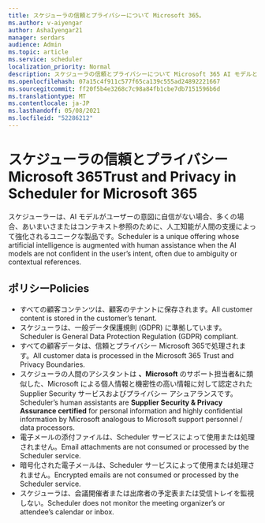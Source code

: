 ```yaml
---
title: スケジューラの信頼とプライバシーについて Microsoft 365。
ms.author: v-aiyengar
author: AshaIyengar21
manager: serdars
audience: Admin
ms.topic: article
ms.service: scheduler
localization_priority: Normal
description: スケジューラの信頼とプライバシーについて Microsoft 365 AI モデルと人間が支援する AI で使用されます。
ms.openlocfilehash: 07a15c4f911c577f65ca139c555ad24892221667
ms.sourcegitcommit: ff20f5b4e3268c7c98a84fb1cbe7db7151596b6d
ms.translationtype: MT
ms.contentlocale: ja-JP
ms.lasthandoff: 05/08/2021
ms.locfileid: "52286212"
---
```

# <a name="trust-and-privacy-in-scheduler-for-microsoft-365"></a><span data-ttu-id="d2bf7-103">スケジューラの信頼とプライバシー Microsoft 365</span><span class="sxs-lookup"><span data-stu-id="d2bf7-103">Trust and Privacy in Scheduler for Microsoft 365</span></span>

<span data-ttu-id="d2bf7-104">スケジューラーは、AI モデルがユーザーの意図に自信がない場合、多くの場合、あいまいさまたはコンテキスト参照のために、人工知能が人間の支援によって強化されるユニークな製品です。</span><span class="sxs-lookup"><span data-stu-id="d2bf7-104">Scheduler is a unique offering whose artificial intelligence is augmented with human assistance when the AI models are not confident in the user’s intent, often due to ambiguity or contextual references.</span></span> 

## <a name="policies"></a><span data-ttu-id="d2bf7-105">ポリシー</span><span class="sxs-lookup"><span data-stu-id="d2bf7-105">Policies</span></span>

- <span data-ttu-id="d2bf7-106">すべての顧客コンテンツは、顧客のテナントに保存されます。</span><span class="sxs-lookup"><span data-stu-id="d2bf7-106">All customer content is stored in the customer’s tenant.</span></span>
- <span data-ttu-id="d2bf7-107">スケジューラは、一般データ保護規則 (GDPR) に準拠しています。</span><span class="sxs-lookup"><span data-stu-id="d2bf7-107">Scheduler is General Data Protection Regulation (GDPR) compliant.</span></span>
- <span data-ttu-id="d2bf7-108">すべての顧客データは、信頼とプライバシー Microsoft 365で処理されます。</span><span class="sxs-lookup"><span data-stu-id="d2bf7-108">All customer data is processed in the Microsoft 365 Trust and Privacy Boundaries.</span></span>
- <span data-ttu-id="d2bf7-109">スケジューラの人間のアシスタントは **、Microsoft** のサポート担当者&に類似した、Microsoft による個人情報と機密性の高い情報に対して認定された Supplier Security サービスおよびプライバシー アシュアランスです。</span><span class="sxs-lookup"><span data-stu-id="d2bf7-109">Scheduler’s human assistants are **Supplier Security & Privacy Assurance certified** for personal information and highly confidential information by Microsoft analogous to Microsoft support personnel / data processors.</span></span> 
- <span data-ttu-id="d2bf7-110">電子メールの添付ファイルは、Scheduler サービスによって使用または処理されません。</span><span class="sxs-lookup"><span data-stu-id="d2bf7-110">Email attachments are not consumed or processed by the Scheduler service.</span></span>
- <span data-ttu-id="d2bf7-111">暗号化された電子メールは、Scheduler サービスによって使用または処理されません。</span><span class="sxs-lookup"><span data-stu-id="d2bf7-111">Encrypted emails are not consumed or processed by the Scheduler service.</span></span>
- <span data-ttu-id="d2bf7-112">スケジューラは、会議開催者または出席者の予定表または受信トレイを監視しない。</span><span class="sxs-lookup"><span data-stu-id="d2bf7-112">Scheduler does not monitor the meeting organizer’s or attendee’s calendar or inbox.</span></span> 
